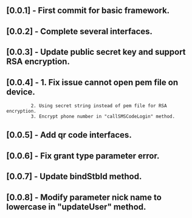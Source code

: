 ## [0.0.1] - First commit for basic framework.
## [0.0.2] - Complete several interfaces.
## [0.0.3] - Update public secret key and support RSA encryption.
## [0.0.4] - 1. Fix issue cannot open pem file on device.
             2. Using secret string instead of pem file for RSA encryption.
             3. Encrypt phone number in "callSMSCodeLogin" method.
## [0.0.5] - Add qr code interfaces.
## [0.0.6] - Fix grant type parameter error.
## [0.0.7] - Update bindStbId method.
## [0.0.8] - Modify parameter nick name to lowercase in "updateUser" method.